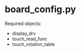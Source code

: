 board_config.py
===============

Required objects:
- display_drv
- touch_read_func
- touch_rotation_table